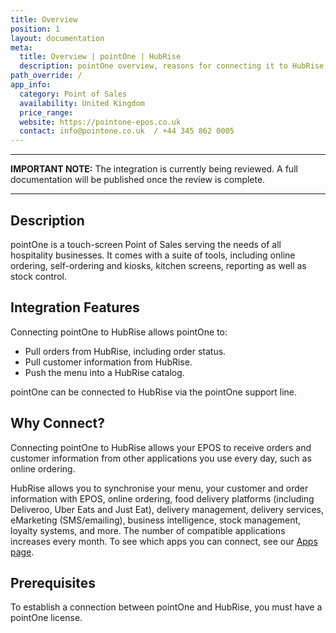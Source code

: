 ```yaml
---
title: Overview
position: 1
layout: documentation
meta:
  title: Overview | pointOne | HubRise
  description: pointOne overview, reasons for connecting it to HubRise and summary of integrated features. Synchronise data between your EPOS and your apps.
path_override: /
app_info:
  category: Point of Sales
  availability: United Kingdom
  price_range:
  website: https://pointone-epos.co.uk
  contact: info@pointone.co.uk  / +44 345 862 0005
---
```


---

**IMPORTANT NOTE:** The integration is currently being reviewed. A full documentation will be published once the review is complete.

---

## Description

pointOne is a touch-screen Point of Sales serving the needs of all hospitality businesses. It comes with a suite of tools, including online ordering, self-ordering and kiosks, kitchen screens, reporting as well as stock control.

## Integration Features

Connecting pointOne to HubRise allows pointOne to:

- Pull orders from HubRise, including order status.
- Pull customer information from HubRise.
- Push the menu into a HubRise catalog.

pointOne can be connected to HubRise via the pointOne support line.

## Why Connect?

Connecting pointOne to HubRise allows your EPOS to receive orders and customer information from other applications you use every day, such as online ordering.

HubRise allows you to synchronise your menu, your customer and order information with EPOS, online ordering, food delivery platforms (including Deliveroo, Uber Eats and Just Eat), delivery management, delivery services, eMarketing (SMS/emailing), business intelligence, stock management, loyalty systems, and more. The number of compatible applications increases every month. To see which apps you can connect, see our [Apps page](/apps).

## Prerequisites

To establish a connection between pointOne and HubRise, you must have a pointOne license.

